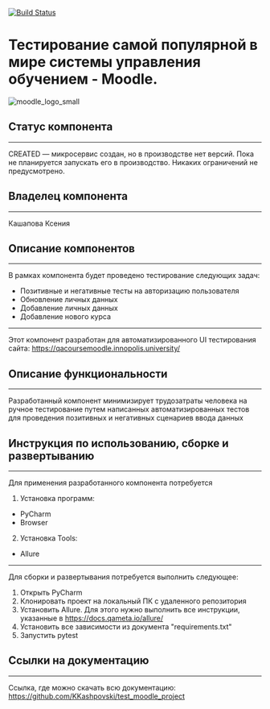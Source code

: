 [![Build Status](https://app.travis-ci.com/KKashpovski/test_moodle_project.svg?token=JREwhsNjey9LCigDtVj6&branch=master)](https://app.travis-ci.com/KKashpovski/test_moodle_project)

# Тестирование самой популярной в мире системы управления обучением - Moodle.
![moodle_logo_small](https://user-images.githubusercontent.com/87300748/131994134-bdfd8bf2-db44-469c-8a73-7a5493cabf6e.png)

## Статус компонента
***
CREATED — микросервис создан, но в производстве нет версий. Пока не планируется запускать его в производство. Никаких ограничений не предусмотрено. 

## Владелец компонента
***
Кашапова Ксения

## Описание компонентов
***
В рамках компонента будет проведено тестирование следующих задач:
* Позитивные и негативные тесты на авторизацию пользователя
* Обновление личных данных
* Добавление личных данных
* Добавление нового курса
***
Этот компонент разработан для автоматизированного UI тестирования сайта:
https://qacoursemoodle.innopolis.university/

## Описание функциональности
***
Разработанный компонент минимизирует трудозатраты человека на ручное тестирование путем написанных автоматизированных тестов для проведения позитивных и негативных сценариев ввода данных

## Инструкция по использованию, сборке и развертыванию
***
Для применения разработанного компонента потребуется 
1. Установка программ:
* PyCharm
* Browser
2. Установка Tools:
* Allure
***
Для сборки и развертывания потребуется выполнить следующее:
1. Открыть PyCharm
2. Клонировать проект на локальный ПК с удаленного репозитория
3. Установить Allure. Для этого нужно выполнить все инструкции, указанные в https://docs.qameta.io/allure/
4. Установить все зависимости из документа "requirements.txt"
5. Запустить pytest

## Ссылки на документацию
***
Ссылка, где можно скачать всю документацию:
https://github.com/KKashpovski/test_moodle_project
